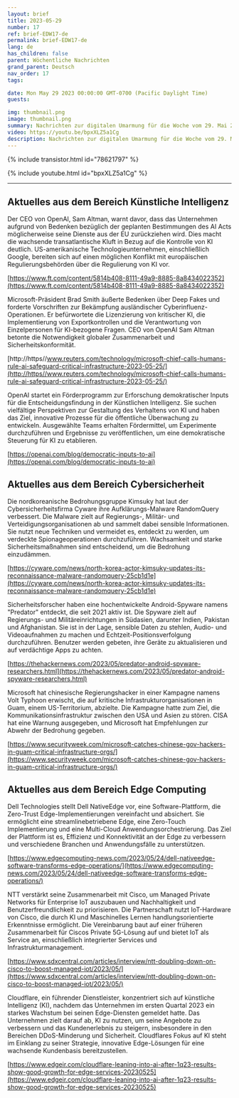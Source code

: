 ```yaml
---
layout: brief
title: 2023-05-29
number: 17
ref: brief-EDW17-de
permalink: brief-EDW17-de
lang: de
has_children: false
parent: Wöchentliche Nachrichten
grand_parent: Deutsch
nav_order: 17
tags:

date: Mon May 29 2023 00:00:00 GMT-0700 (Pacific Daylight Time)
guests:

img: thumbnail.png
image: thumbnail.png
summary: Nachrichten zur digitalen Umarmung für die Woche vom 29. Mai 2023: Erfahren Sie mehr über weitere Vorschriften für KI, zunehmende Cyberangriffe von Nationalstaaten und Investitionen in Edge Computing.
video: https://youtu.be/bpxXLZ5a1Cg
description: Nachrichten zur digitalen Umarmung für die Woche vom 29. Mai 2023: Erfahren Sie mehr über weitere Vorschriften für KI, zunehmende Cyberangriffe von Nationalstaaten und Investitionen in Edge Computing.
---
```



{% include transistor.html id="78621797" %}



{% include youtube.html id="bpxXLZ5a1Cg" %}


---

## Aktuelles aus dem Bereich Künstliche Intelligenz

Der CEO von OpenAI, Sam Altman, warnt davor, dass das Unternehmen aufgrund von Bedenken bezüglich der geplanten Bestimmungen des AI Acts möglicherweise seine Dienste aus der EU zurückziehen wird. Dies macht die wachsende transatlantische Kluft in Bezug auf die Kontrolle von KI deutlich. US-amerikanische Technologieunternehmen, einschließlich Google, bereiten sich auf einen möglichen Konflikt mit europäischen Regulierungsbehörden über die Regulierung von KI vor.

[https://www.ft.com/content/5814b408-8111-49a9-8885-8a8434022352](https://www.ft.com/content/5814b408-8111-49a9-8885-8a8434022352)

Microsoft-Präsident Brad Smith äußerte Bedenken über Deep Fakes und forderte Vorschriften zur Bekämpfung ausländischer Cyberinfluenz-Operationen. Er befürwortete die Lizenzierung von kritischer KI, die Implementierung von Exportkontrollen und die Verantwortung von Einzelpersonen für KI-bezogene Fragen. CEO von OpenAI Sam Altman betonte die Notwendigkeit globaler Zusammenarbeit und Sicherheitskonformität.

[http://https//www.reuters.com/technology/microsoft-chief-calls-humans-rule-ai-safeguard-critical-infrastructure-2023-05-25/](http://https//www.reuters.com/technology/microsoft-chief-calls-humans-rule-ai-safeguard-critical-infrastructure-2023-05-25/)

OpenAI startet ein Förderprogramm zur Erforschung demokratischer Inputs für die Entscheidungsfindung in der Künstlichen Intelligenz. Sie suchen vielfältige Perspektiven zur Gestaltung des Verhaltens von KI und haben das Ziel, innovative Prozesse für die öffentliche Überwachung zu entwickeln. Ausgewählte Teams erhalten Fördermittel, um Experimente durchzuführen und Ergebnisse zu veröffentlichen, um eine demokratische Steuerung für KI zu etablieren.

[https://openai.com/blog/democratic-inputs-to-ai](https://openai.com/blog/democratic-inputs-to-ai)

## Aktuelles aus dem Bereich Cybersicherheit

Die nordkoreanische Bedrohungsgruppe Kimsuky hat laut der Cybersicherheitsfirma Cyware ihre Aufklärungs-Malware RandomQuery verbessert. Die Malware zielt auf Regierungs-, Militär- und Verteidigungsorganisationen ab und sammelt dabei sensible Informationen. Sie nutzt neue Techniken und vermeidet es, entdeckt zu werden, um verdeckte Spionageoperationen durchzuführen. Wachsamkeit und starke Sicherheitsmaßnahmen sind entscheidend, um die Bedrohung einzudämmen.

[https://cyware.com/news/north-korea-actor-kimsuky-updates-its-reconnaissance-malware-randomquery-25cb1d1e](https://cyware.com/news/north-korea-actor-kimsuky-updates-its-reconnaissance-malware-randomquery-25cb1d1e)

Sicherheitsforscher haben eine hochentwickelte Android-Spyware namens "Predator" entdeckt, die seit 2021 aktiv ist. Die Spyware zielt auf Regierungs- und Militäreinrichtungen in Südasien, darunter Indien, Pakistan und Afghanistan. Sie ist in der Lage, sensible Daten zu stehlen, Audio- und Videoaufnahmen zu machen und Echtzeit-Positionsverfolgung durchzuführen. Benutzer werden gebeten, ihre Geräte zu aktualisieren und auf verdächtige Apps zu achten.

[https://thehackernews.com/2023/05/predator-android-spyware-researchers.html](https://thehackernews.com/2023/05/predator-android-spyware-researchers.html)

Microsoft hat chinesische Regierungshacker in einer Kampagne namens Volt Typhoon erwischt, die auf kritische Infrastrukturorganisationen in Guam, einem US-Territorium, abzielte. Die Kampagne hatte zum Ziel, die Kommunikationsinfrastruktur zwischen den USA und Asien zu stören. CISA hat eine Warnung ausgegeben, und Microsoft hat Empfehlungen zur Abwehr der Bedrohung gegeben.

[https://www.securityweek.com/microsoft-catches-chinese-gov-hackers-in-guam-critical-infrastructure-orgs/](https://www.securityweek.com/microsoft-catches-chinese-gov-hackers-in-guam-critical-infrastructure-orgs/)

## Aktuelles aus dem Bereich Edge Computing

Dell Technologies stellt Dell NativeEdge vor, eine Software-Plattform, die Zero-Trust Edge-Implementierungen vereinfacht und absichert. Sie ermöglicht eine streamlinebetriebene Edge, eine Zero-Touch Implementierung und eine Multi-Cloud Anwendungsorchestrierung. Das Ziel der Plattform ist es, Effizienz und Konnektivität an der Edge zu verbessern und verschiedene Branchen und Anwendungsfälle zu unterstützen.

[https://www.edgecomputing-news.com/2023/05/24/dell-nativeedge-software-transforms-edge-operations/](https://www.edgecomputing-news.com/2023/05/24/dell-nativeedge-software-transforms-edge-operations/)

NTT verstärkt seine Zusammenarbeit mit Cisco, um Managed Private Networks für Enterprise IoT auszubauen und Nachhaltigkeit und Benutzerfreundlichkeit zu priorisieren. Die Partnerschaft nutzt IoT-Hardware von Cisco, die durch KI und Maschinelles Lernen handlungsorientierte Erkenntnisse ermöglicht. Die Vereinbarung baut auf einer früheren Zusammenarbeit für Ciscos Private 5G-Lösung auf und bietet IoT als Service an, einschließlich integrierter Services und Infrastrukturmanagement.

[https://www.sdxcentral.com/articles/interview/ntt-doubling-down-on-cisco-to-boost-managed-iot/2023/05/](https://www.sdxcentral.com/articles/interview/ntt-doubling-down-on-cisco-to-boost-managed-iot/2023/05/)

Cloudflare, ein führender Dienstleister, konzentriert sich auf künstliche Intelligenz (KI), nachdem das Unternehmen im ersten Quartal 2023 ein starkes Wachstum bei seinen Edge-Diensten gemeldet hatte. Das Unternehmen zielt darauf ab, KI zu nutzen, um seine Angebote zu verbessern und das Kundenerlebnis zu steigern, insbesondere in den Bereichen DDoS-Minderung und Sicherheit. Cloudflares Fokus auf KI steht im Einklang zu seiner Strategie, innovative Edge-Lösungen für eine wachsende Kundenbasis bereitzustellen.

[https://www.edgeir.com/cloudflare-leaning-into-ai-after-1q23-results-show-good-growth-for-edge-services-20230525](https://www.edgeir.com/cloudflare-leaning-into-ai-after-1q23-results-show-good-growth-for-edge-services-20230525)



